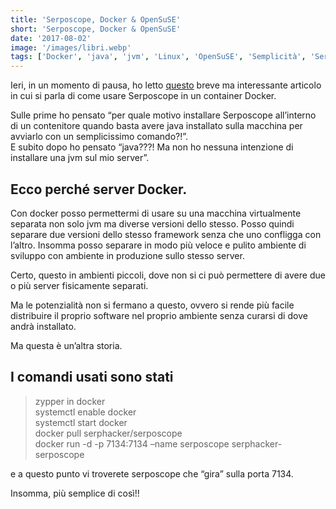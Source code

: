 ```yaml
---
title: 'Serposcope, Docker & OpenSuSE'
short: 'Serposcope, Docker & OpenSuSE'
date: '2017-08-02'
image: '/images/libri.webp'
tags: ['Docker', 'java', 'jvm', 'Linux', 'OpenSuSE', 'Semplicità', 'Serposcope']
---
```


Ieri, in un momento di pausa, ho letto [questo](https://www.ingegnerealbano.com/usare-serposcope-dentro-un-container-docker-vivere-felici-contenti/) breve ma interessante articolo in cui si parla di come usare Serposcope in un container Docker.

Sulle prime ho pensato “per quale motivo installare Serposcope all’interno di un contenitore quando basta avere java installato sulla macchina per avviarlo con un semplicissimo comando?!”.  
 E subito dopo ho pensato “java???! Ma non ho nessuna intenzione di installare una jvm sul mio server”.


## Ecco perché server Docker.

Con docker posso permettermi di usare su una macchina virtualmente separata non solo jvm ma diverse versioni dello stesso. Posso quindi separare due versioni dello stesso framework senza che uno confligga con l’altro. Insomma posso separare in modo più veloce e pulito ambiente di sviluppo con ambiente in produzione sullo stesso server.

Certo, questo in ambienti piccoli, dove non si ci può permettere di avere due o più server fisicamente separati.

Ma le potenzialità non si fermano a questo, ovvero si rende più facile distribuire il proprio software nel proprio ambiente senza curarsi di dove andrà installato.

Ma questa è un’altra storia.


## I comandi usati sono stati

> zypper in docker  
>  systemctl enable docker  
>  systemctl start docker  
>  docker pull serphacker/serposcope  
>  docker run -d -p 7134:7134 –name serposcope serphacker-serposcope

e a questo punto vi troverete serposcope che “gira” sulla porta 7134.

Insomma, più semplice di così!!


